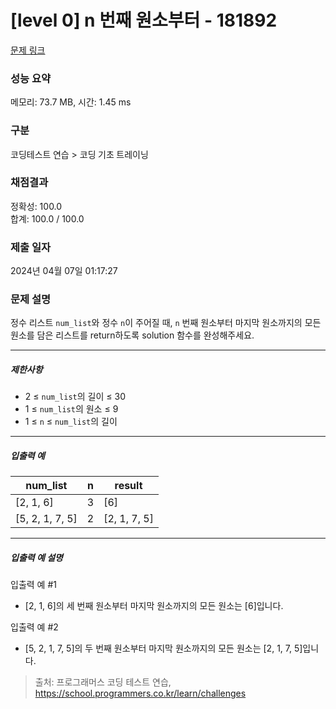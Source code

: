 # [level 0] n 번째 원소부터 - 181892 

[문제 링크](https://school.programmers.co.kr/learn/courses/30/lessons/181892) 

### 성능 요약

메모리: 73.7 MB, 시간: 1.45 ms

### 구분

코딩테스트 연습 > 코딩 기초 트레이닝

### 채점결과

정확성: 100.0<br/>합계: 100.0 / 100.0

### 제출 일자

2024년 04월 07일 01:17:27

### 문제 설명

<p>정수 리스트 <code>num_list</code>와 정수 <code>n</code>이 주어질 때, <code>n</code> 번째 원소부터 마지막 원소까지의 모든 원소를 담은 리스트를 return하도록 solution 함수를 완성해주세요.</p>

<hr>

<h5>제한사항</h5>

<ul>
<li>2 ≤ <code>num_list</code>의 길이 ≤ 30</li>
<li>1 ≤ <code>num_list</code>의 원소 ≤ 9</li>
<li>1 ≤ <code>n</code> ≤ <code>num_list</code>의 길이</li>
</ul>

<hr>

<h5>입출력 예</h5>
<table class="table">
        <thead><tr>
<th>num_list</th>
<th>n</th>
<th>result</th>
</tr>
</thead>
        <tbody><tr>
<td>[2, 1, 6]</td>
<td>3</td>
<td>[6]</td>
</tr>
<tr>
<td>[5, 2, 1, 7, 5]</td>
<td>2</td>
<td>[2, 1, 7, 5]</td>
</tr>
</tbody>
      </table>
<hr>

<h5>입출력 예 설명</h5>

<p>입출력 예 #1</p>

<ul>
<li>[2, 1, 6]의 세 번째 원소부터 마지막 원소까지의 모든 원소는 [6]입니다.</li>
</ul>

<p>입출력 예 #2</p>

<ul>
<li>[5, 2, 1, 7, 5]의 두 번째 원소부터 마지막 원소까지의 모든 원소는 [2, 1, 7, 5]입니다.</li>
</ul>


> 출처: 프로그래머스 코딩 테스트 연습, https://school.programmers.co.kr/learn/challenges